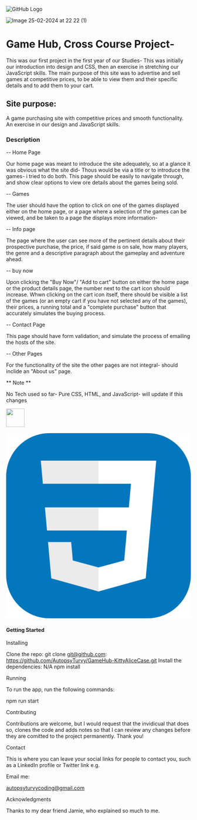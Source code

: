 
![GitHub Logo](https://raw.githubusercontent.com/NoroffFEU/first-year-cross-course-assignment-brief-three/master/GameHub_Logo.png)




![Image 25-02-2024 at 22 22 (1)](https://github.com/AutopsyTurvy/GameHub-KittyAliceCase/assets/102550358/f9d2f484-ccfe-4188-8149-acf7be130035)



# Game Hub, Cross Course Project- 

This was our first project in the first year of our Studies-
This was initially our introduction into design and CSS, then an exercise in stretching our JavaScript skills.
The main purpose of this site was to advertise and sell games at competitive prices, to be able to view them and their specific details and to add them to your cart.


## Site purpose:

A game purchasing site with competitive prices and smooth functionality. An exercise in our design and JavaScript skills.



### Description

-- Home Page

Our home page was meant to introduce the site adequately, so at a glance it was obvious what the site did- 
Thous would be via a title or to introduce the games- i tried to do both.
This page should be easily to navigate through, and show clear options to view ore details about the games being sold. 

-- Games 

The user should have the option to click on one of the games displayed either on the home page, or a page where a selection of the games can be viewed, and be taken to a page the displays more information- 

-- Info page

The page where the user can see more of the pertinent details about their prospective purchase, the price, if said game is on sale, how many players, the genre and a descriptive paragraph about the gameplay and adventure ahead.

-- buy now

Upon clicking the "Buy Now"/ "Add to cart" button on either the home page or the product details page, the number next to the cart icon should increase. 
Whwn clicking on the cart icon itself, there should be visible a list of the games (or an empty cart if you have not selected any of the games), their prices, a running total and a "complete purchase" button that accurately simulates the buying process.


-- Contact Page

This page should have form validation, and simulate the process of emailing the hosts of the site.

-- Other Pages

For the functionality of the site the other pages are not integral- should inclide an "About us" page.


** Note **

No Tech used so far- Pure CSS, HTML, and JavaScript- will update if this changes



<img src="https://github.githubassets.com/images/modules/logos_page/GitHub-Mark.png" width="50" height="50">


![Image 25-02-2024 at 22 22 (1)](https://raw.githubusercontent.com/tandpfun/skill-icons/main/icons/CSS.svg)




#### Getting Started

Installing


Clone the repo:
git clone git@github.com: https://github.com/AutopsyTurvy/GameHub-KittyAliceCase.git
Install the dependencies: N/A
npm install



Running

To run the app, run the following commands:

npm run start



Contributing


Contributions are welcome, but I would request that the invidicual that does so, clones the code and adds notes so that I can review any changes before they are comitted to the project permanently. Thank you! 


Contact

This is where you can leave your social links for people to contact you, such as a LinkedIn profile or Twitter link e.g.

Email me: 

autopsyturvycoding@gmail.com


Acknowledgments


Thanks to my dear friend Jamie, who explained so much to me. 
